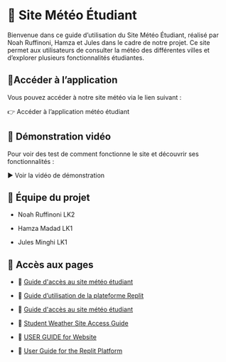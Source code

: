# 📁 Site Météo Étudiant

Bienvenue dans ce guide d’utilisation du Site Météo Étudiant, réalisé par Noah Ruffinoni, Hamza et Jules dans le cadre de notre projet.
Ce site permet aux utilisateurs de consulter la météo des différentes villes et d’explorer plusieurs fonctionnalités étudiantes.


## 📌Accéder à l’application
Vous pouvez accéder à notre site météo via le lien suivant :

👉 Accéder à l’application météo étudiant

## 🎥 Démonstration vidéo

Pour voir des test de comment fonctionne le site et découvrir ses fonctionnalités :

▶️ Voir la vidéo de démonstration


## 👥 Équipe du projet
- Noah Ruffinoni LK2

- Hamza Madad LK1

- Jules Minghi LK1


## 📄 Accès aux pages  

- 📘 [Guide d'accès au site météo étudiant](pages/francais/Guide_d'accès_au_site_météo_étudiant.pdf)  
- 📘 [Guide d’utilisation de la plateforme Replit](pages/francais/Guide_d’utilisation_de_la_plateforme_Replit.pdf)
- 📘 [Guide d'accès au site météo étudiant](pages/francais/Guide_d’utilisation_de_notre_site.pdf)

- 📙 [Student Weather Site Access Guide](pages/anglais/Student_Weather_Site_Access_Guide.pdf)  
- 📙 [USER GUIDE for Website](pages/anglais/USER_GUIDE_for_Website.pdf)
- 📙 [User Guide for the Replit Platform](pages/anglais/User_Guide_for_the_Replit_Platform.pdf)

